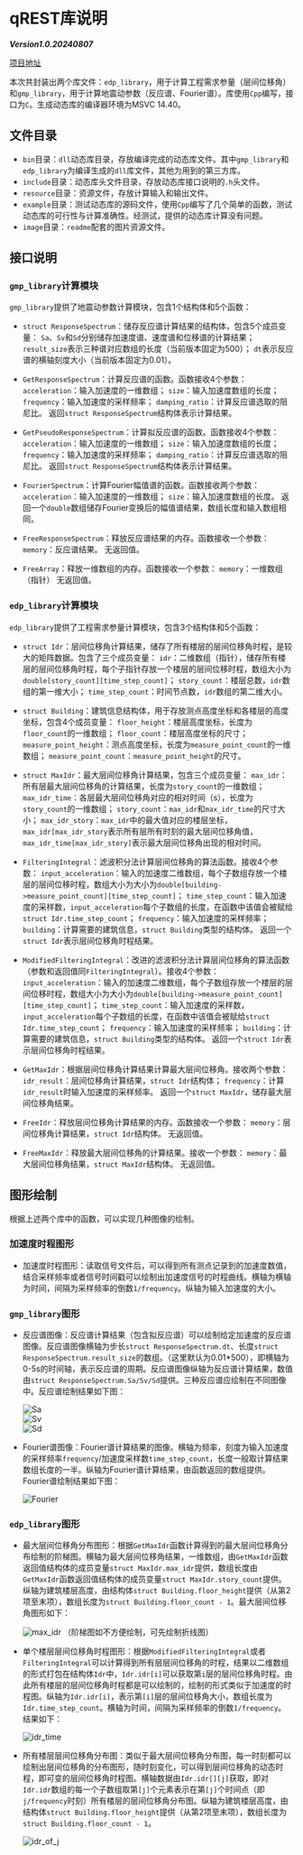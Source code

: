 # qREST库说明

***Version1.0.20240807***

[项目地址](https://github.com/DonShmily/qREST_Library)

本次共封装出两个库文件：`edp_library`，用于计算工程需求参量（层间位移角）和`gmp_library`，用于计算地震动参数（反应谱、Fourier谱）。库使用`Cpp`编写，接口为`C`。生成动态库的编译器环境为MSVC 14.40。

## 文件目录

- `bin`目录：`dll`动态库目录，存放编译完成的动态库文件。其中`gmp_library`和`edp_library`为编译生成的`dll`库文件，其他为用到的第三方库。
- `include`目录：动态库头文件目录，存放动态库接口说明的`.h`头文件。
- `resource`目录：资源文件，存放计算输入和输出文件。
- `example`目录：测试动态库的源码文件，使用`Cpp`编写了几个简单的函数，测试动态库的可行性与计算准确性。经测试，提供的动态库计算没有问题。
- `image`目录：`readme`配套的图片资源文件。

## 接口说明

### `gmp_library`计算模块

`gmp_library`提供了地震动参数计算模块，包含1个结构体和5个函数：

- `struct ResponseSpectrum`：储存反应谱计算结果的结构体，包含5个成员变量：
  `Sa`、`Sv`和`Sd`分别储存加速度谱、速度谱和位移谱的计算结果；
  `result_size`表示三种谱对应数组的长度（当前版本固定为500）；
  `dt`表示反应谱的横轴刻度大小（当前版本固定为0.01）。

- `GetResponseSpectrum`：计算反应谱的函数。函数接收4个参数：
  `acceleration`：输入加速度的一维数组；
  `size`：输入加速度数组的长度；
  `frequency`：输入加速度的采样频率；
  `damping_ratio`：计算反应谱选取的阻尼比。
  返回`struct ResponseSpectrum`结构体表示计算结果。

- `GetPseudoResponseSpectrum`：计算拟反应谱的函数。函数接收4个参数：
  `acceleration`：输入加速度的一维数组；
  `size`：输入加速度数组的长度；
  `frequency`：输入加速度的采样频率；
  `damping_ratio`：计算反应谱选取的阻尼比。
  返回`struct ResponseSpectrum`结构体表示计算结果。

- `FourierSpectrum`：计算Fourier幅值谱的函数。函数接收两个参数：
  `acceleration`：输入加速度的一维数组；
  `size`：输入加速度数组的长度。
  返回一个`double`数组储存Fourier变换后的幅值谱结果，数组长度和输入数组相同。

- `FreeResponseSpectrum`：释放反应谱结果的内存。函数接收一个参数：
  `memory`：反应谱结果。
  无返回值。

- `FreeArray`：释放一维数组的内存。函数接收一个参数：
  `memory`：一维数组（指针）
  无返回值。

### `edp_library`计算模块

`edp_library`提供了工程需求参量计算模块，包含3个结构体和5个函数：

- `struct Idr`：层间位移角计算结果，储存了所有楼层的层间位移角时程，是较大的矩阵数据。包含了三个成员变量：
  `idr`：二维数组（指针），储存所有楼层的层间位移角时程，每个子指针存放一个楼层的层间位移时程，数组大小为`double[story_count][time_step_count]`；
  `story_count`：楼层总数，`idr`数组的第一维大小；
  `time_step_count`：时间节点数，`idr`数组的第二维大小。

- `struct Building`：建筑信息结构体，用于存放测点高度坐标和各楼层的高度坐标，包含4个成员变量：
  `floor_height`：楼层高度坐标，长度为`floor_count`的一维数组；
  `floor_count`：楼层高度坐标的尺寸；
  `measure_point_height`：测点高度坐标，长度为`measure_point_count`的一维数组；
  `measure_point_count`：`measure_point_height`的尺寸。

- `struct MaxIdr`：最大层间位移角计算结果，包含三个成员变量：
  `max_idr`：所有层最大层间位移角的计算结果，长度为`story_count`的一维数组；
  `max_idr_time`：各层最大层间位移角对应的相对时间（s），长度为`story_count`的一维数组；
  `story_count`：`max_idr`和`max_idr_time`的尺寸大小；
  `max_idr_story`：`max_idr`中的最大值对应的楼层坐标，`max_idr[max_idr_story`表示所有层所有时刻的最大层间位移角值，`max_idr_time[max_idr_story]`表示最大层间位移角出现的相对时间。

- `FilteringIntegral`：滤波积分法计算层间位移角的算法函数。接收4个参数：
  `input_acceleration`：输入的加速度二维数组，每个子数组存放一个楼层的层间位移时程，数组大小为大小为`double[building->measure_point_count][time_step_count]`；
  `time_step_count`：输入加速度的采样数，`input_acceleration`每个子数组的长度，在函数中该值会被赋给`struct Idr.time_step_count`；
  `frequency`：输入加速度的采样频率；
  `building`：计算需要的建筑信息，`struct Building`类型的结构体。
  返回一个`struct Idr`表示层间位移角时程结果。

- `ModifiedFilteringIntegral`：改进的滤波积分法计算层间位移角的算法函数（参数和返回值同`FilteringIntegral`）。接收4个参数：
  `input_acceleration`：输入的加速度二维数组，每个子数组存放一个楼层的层间位移时程，数组大小为大小为`double[building->measure_point_count][time_step_count]`；
  `time_step_count`：输入加速度的采样数，`input_acceleration`每个子数组的长度，在函数中该值会被赋给`struct Idr.time_step_count`；
  `frequency`：输入加速度的采样频率；
  `building`：计算需要的建筑信息，`struct Building`类型的结构体。
  返回一个`struct Idr`表示层间位移角时程结果。

- `GetMaxIdr`：根据层间位移角计算结果计算最大层间位移角。接收两个参数：
  `idr_result`：层间位移角计算结果，`struct Idr`结构体；
  `frequency`：计算`idr_result`时输入加速度的采样频率。
  返回一个`struct MaxIdr`，储存最大层间位移角结果。

- `FreeIdr`：释放层间位移角计算结果的内存。函数接收一个参数：
  `memory`：层间位移角计算结果，`struct Idr`结构体。
  无返回值。

- `FreeMaxIdr`：释放最大层间位移角的计算结果。接收一个参数：
  `memory`：最大层间位移角结果，`struct MaxIdr`结构体。
  无返回值。

## 图形绘制

根据上述两个库中的函数，可以实现几种图像的绘制。

### 加速度时程图形

- 加速度时程图形：读取信号文件后，可以得到所有测点记录到的加速度数值，结合采样频率或者信号时间戳可以绘制出加速度信号的时程曲线。横轴为横轴为时间，间隔为采样频率的倒数`1/frequency`。纵轴为输入加速度的大小。

### `gmp_library`图形

- 反应谱图像：反应谱计算结果（包含拟反应谱）可以绘制给定加速度的反应谱图像。反应谱图像横轴为步长`struct ResponseSpectrum.dt`、长度`struct ResponseSpectrum.result_size`的数组。（这里默认为0.01*500），即横轴为0-5s的时间轴，表示反应谱的周期。反应谱图像纵轴为反应谱计算结果，数值由`struct ResponseSpectrum.Sa/Sv/Sd`提供。三种反应谱应绘制在不同图像中。反应谱绘制结果如下图：
  
  ![Sa](image/Sa.png)  
  ![Sv](image/Sv.png)  
  ![Sd](image/Sd.png)

- Fourier谱图像：Fourier谱计算结果的图像。横轴为频率，刻度为输入加速度的采样频率`frequency`/加速度采样数`time_step_count`，长度一般取计算结果数组长度的一半。纵轴为Fourier谱计算结果，由函数返回的数组提供。Fourier谱绘制结果如下图：
  
  ![Fourier](image/Fourier.png)

### `edp_library`图形

- 最大层间位移角分布图形：根据`GetMaxIdr`函数计算得到的最大层间位移角分布绘制的阶梯图。横轴为最大层间位移角结果，一维数组，由`GetMaxIdr`函数返回值结构体的成员变量`struct MaxIdr.max_idr`提供，数组长度由`GetMaxIdr`函数返回值结构体的成员变量`struct MaxIdr.story_count`提供。纵轴为建筑楼层高度，由结构体`struct Building.floor_height`提供（从第2项至末项），数组长度为`struct Building.floor_count - 1`。最大层间位移角图形如下：
  
  ![max_idr](image/max_idr.png)
  （阶梯图如不方便绘制，可先绘制折线图）

- 单个楼层层间位移角时程图形：根据`ModifiedFilteringIntegral`或者`FilteringIntegral`可以计算得到所有层层间位移角的时程，结果以二维数组的形式打包在结构体`Idr`中，`Idr.idr[i]`可以获取第`i`层的层间位移角时程。由此所有楼层的层间位移角时程都是可以绘制的，绘制的形式类似于加速度的时程图。纵轴为`Idr.idr[i]`，表示第`[i]`层的层间位移角大小，数组长度为`Idr.time_step_count`。横轴为时间，间隔为采样频率的倒数`1/frequency`。结果如下：
  
  ![idr_time](image/idr_time.png)

- 所有楼层层间位移角分布图：类似于最大层间位移角分布图，每一时刻都可以绘制出层间位移角的分布图形，随时刻变化，可以得到层间位移角的动态时程，即可变的层间位移角时程图。横轴数据由`Idr.idr[][j]`获取，即对`Idr.idr`数组的每一个子数组取第`[j]`个元素表示在第`[j]`个时间点（即`j/frequency`时刻）所有楼层的层间位移角分布图。纵轴为建筑楼层高度，由结构体`struct Building.floor_height`提供（从第2项至末项），数组长度为`struct Building.floor_count - 1`。

  ![idr_of_j](image/idr_of_j.png)
